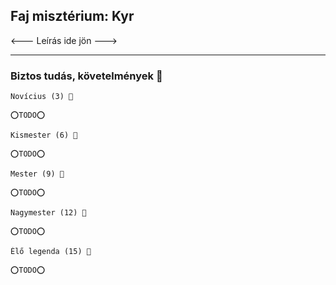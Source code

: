 ## Faj misztérium: Kyr

<--- Leírás ide jön --->


---
### Biztos tudás, követelmények 📖

```
Novícius (3) 📖

⭕TODO⭕
```

```
Kismester (6) 📖

⭕TODO⭕
```

```
Mester (9) 📖

⭕TODO⭕
```

```
Nagymester (12) 📖

⭕TODO⭕
```

```
Élő legenda (15) 📖

⭕TODO⭕
```
